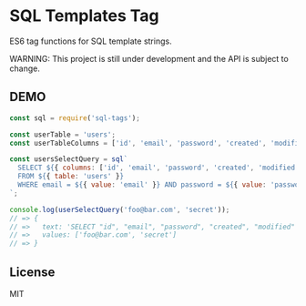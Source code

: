 # SQL Templates Tag

ES6 tag functions for SQL template strings.

WARNING: This project is still under development and the API is subject to change.

## DEMO

```javascript
const sql = require('sql-tags');

const userTable = 'users';
const userTableColumns = ['id', 'email', 'password', 'created', 'modified'];

const usersSelectQuery = sql`
  SELECT ${{ columns: ['id', 'email', 'password', 'created', 'modified']}}
  FROM ${{ table: 'users' }}
  WHERE email = ${{ value: 'email' }} AND password = ${{ value: 'password' }}
`;

console.log(userSelectQuery('foo@bar.com', 'secret'));
// => {
// =>   text: 'SELECT "id", "email", "password", "created", "modified" FROM users WHERE email = $1 AND password = $2',
// =>   values: ['foo@bar.com', 'secret']
// => }
```

## License

MIT
